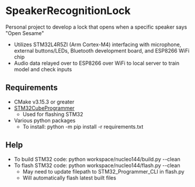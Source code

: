 # SpeakerRecognitionLock
Personal project to develop a lock that opens when a specific speaker says "Open Sesame"

* Utilizes STM32L4R5ZI (Arm Cortex-M4) interfacing with microphone, external buttons/LEDs, Bluetooth development board, and ESP8266 WiFi chip
* Audio data relayed over to ESP8266 over WiFi to local server to train model and check inputs

## Requirements
* CMake v3.15.3 or greater
* [STM32CubeProgrammer](https://www.st.com/en/development-tools/stm32cubeprog.html)
    * Used for flashing STM32
* Various python packages
    * To install: python -m pip install -r requirements.txt

## Help
* To build STM32 code: python workspace/nucleo144/build.py --clean
* To flash STM32 code: python workspace/nucleo144/flash.py --clean
    * May need to update filepath to STM32_Programmer_CLI in flash.py
    * Will automatically flash latest built files
